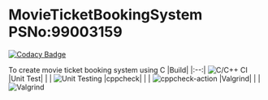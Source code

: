 # MovieTicketBookingSystem PSNo:99003159

[![Codacy Badge](https://api.codacy.com/project/badge/Grade/e35ac63d5a4a4c22804774f14f886971)](https://app.codacy.com/gh/99003159/Genesis99003159?utm_source=github.com&utm_medium=referral&utm_content=99003159/Genesis99003159&utm_campaign=Badge_Grade)

To create movie ticket booking system using C
|Build|
|:--:|
![C/C++ CI](https://github.com/stepin104679/MovieTicketBookingSystem/workflows/C/C++%20CI/badge.svg?branch=main)
|Unit Test|
| |
![Unit Testing](https://github.com/stepin104679/MovieTicketBookingSystem/workflows/Unit%20Testing/badge.svg?branch=main)
|cppcheck|
| |
![cppcheck-action](https://github.com/stepin104679/MovieTicketBookingSystem/workflows/cppcheck-action/badge.svg?branch=main)
|Valgrind|
| |
![Valgrind](https://github.com/stepin104679/MovieTicketBookingSystem/workflows/Valgrind/badge.svg?branch=main)


